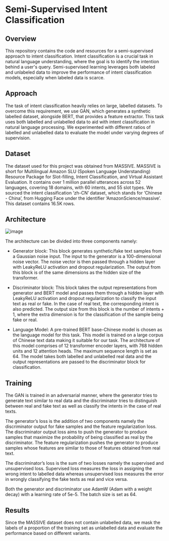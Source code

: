 # Semi-Supervised Intent Classification

## Overview
This repository contains the code and resources for a semi-supervised approach to intent classification. Intent classification is a crucial task in natural language understanding, where the goal is to identify the intention behind a user's query. Semi-supervised learning leverages both labeled and unlabeled data to improve the performance of intent classification models, especially when labeled data is scarce.

## Approach

The task of intent classification heavily relies on large, labelled datasets. To overcome this requirement, we use GAN, which generates a synthetic labelled dataset, alongside BERT, that provides a feature extractor. This task uses both labelled and unlabelled data to aid with intent classification in natural language processing. We experimented with different ratios of labelled and unlabelled data to evaluate the model under varying degrees of supervision. 

## Dataset 

The dataset used for this project was obtained from MASSIVE. MASSIVE is short for Multilingual Amazon SLU (Spoken Language Understanding) Resource Package for
Slot-filling, Intent Classification, and Virtual Assistant Evaluation. It contains over 1 million parallel utterances across 52 languages, covering 18 domains, with 60 intents,
and 55 slot types. We sourced the intent classification ‘zh-CN’ dataset, which stands for ‘Chinese - China’, from Hugging Face under the identifier ‘AmazonScience/massive’.
This dataset contains 16.5K rows.

## Architecture 

![image](https://github.com/user-attachments/assets/7cf62936-4ffb-424c-a79d-2d2fe8fa10d1)


The architecture can be divided into three components namely:

- Generator block: This block generates synthetic/fake text samples from a Gaussian noise input. The input to the generator is a 100-dimensional noise vector. The
noise vector is then passed through a hidden layer with LeakyReLU activation and dropout regularization. The output from this block is of the same dimensions as the
hidden size of the transformer.

- Discriminator block: This block takes the output representations from generator and BERT model and passes them through a hidden layer with LeakyReLU activation and dropout regularization to classify the input text as real or fake. In the case of real text, the corresponding intent is also predicted. The output size from this block is the number of intents + 1, where the extra dimension is for the classification of the sample being fake or real.

- Language Model: A pre-trained BERT base-Chinese model is chosen as the language model for this task. This model is trained on a large corpus of Chinese
text data making it suitable for our task. The architecture of this model comprises of 12 transformer encoder layers, with 768 hidden units and 12 attention heads. The maximum sequence length is set as 64. The model takes both labelled and unlabelled real data and the output representations are passed to the discriminator block for classification.

## Training

The GAN is trained in an adversarial manner, where the generator tries to generate text similar to real data and the discriminator tries to distinguish between real and fake
text as well as classify the intents in the case of real texts.

The generator’s loss is the addition of two components namely the discriminator output for fake samples and the feature regularization loss. The discriminator output loss aims to push the generator to produce samples that maximize the probability of being classified as real by the discriminator. The feature regularization pushes the generator to produce samples whose features are similar to those of features obtained from real text.

The discriminator’s loss is the sum of two losses namely the supervised and unsupervised loss. Supervised loss measures the loss in assigning the wrong intent to labelled
data whereas unsupervised loss measures the error in wrongly classifying the fake texts as real and vice versa.

Both the generator and discriminator use AdamW (Adam with a weight decay)  with a learning rate of 5e-5. The batch size is set as 64.

## Results

Since the MASSIVE dataset does not contain unlabelled data, we mask the labels of a proportion of the training set as unlabelled data and evaluate the performance based on different variants.

